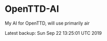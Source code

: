 # OpenTTD-AI
My AI for OpenTTD, will use primarily air

Latest backup: Sun Sep 22 13:25:01 UTC 2019
